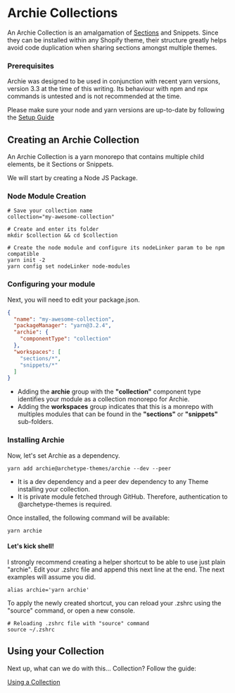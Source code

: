 # Archie Collections

An Archie Collection is an amalgamation of [Sections](Sections.md) and Snippets. Since they can be installed within any
Shopify theme, their structure greatly helps avoid code duplication when sharing sections amongst multiple themes.

### Prerequisites

Archie was designed to be used in conjunction with
recent yarn versions, version 3.3 at the time of this writing. Its behaviour with npm and npx commands is untested and
is not recommended at the time.

Please make sure your node and yarn versions are up-to-date by following the [Setup Guide](Setup.md)

## Creating an Archie Collection

An Archie Collection is a yarn monorepo that contains multiple child elements, be it Sections or Snippets.

We will start by creating a Node JS Package.

### Node Module Creation

```shell
# Save your collection name
collection="my-awesome-collection"

# Create and enter its folder
mkdir $collection && cd $collection

# Create the node module and configure its nodeLinker param to be npm compatible
yarn init -2
yarn config set nodeLinker node-modules
```

### Configuring your module

Next, you will need to edit your package.json.

```json
{
  "name": "my-awesome-collection",
  "packageManager": "yarn@3.2.4",
  "archie": {
    "componentType": "collection"
  },
  "workspaces": [
    "sections/*",
    "snippets/*"
  ]
}
```

- Adding the **archie** group with the **"collection"** component type identifies your module as a collection monorepo
  for Archie.
- Adding the **workspaces** group indicates that this is a monrepo with multiples modules that can be found in the
  **"sections"** or **"snippets"** sub-folders.

### Installing Archie

Now, let's set Archie as a dependency.

```shell
yarn add archie@archetype-themes/archie --dev --peer
```

- It is a dev dependency and a peer dev dependency to any Theme installing your collection.
- It is private module fetched through GitHub. Therefore, authentication to @archetype-themes is required.

Once installed, the following command will be available:

```shell
yarn archie
```

#### Let's kick shell!

I strongly recommend creating a helper shortcut to be able to use just plain "archie". Edit your .zshrc file and append
this next line at the end. The next examples will assume you did.

```shell
alias archie='yarn archie'
```

To apply the newly created shortcut, you can reload your .zshrc using the "source" command, or open a new console.

```shell
# Reloading .zshrc file with "source" command
source ~/.zshrc
```

## Using your Collection

Next up, what can we do with this... Collection? Follow the guide:

[Using a Collection](Using-a-Collection.md)
